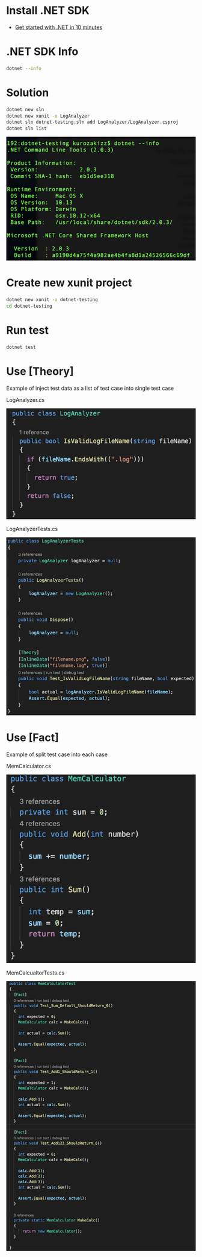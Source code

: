 # Install .NET SDK
- [Get started with .NET in 10 minutes](https://www.microsoft.com/net/learn/get-started/macos)

# .NET SDK Info
```sh
dotnet --info
```

# Solution
```sh
dotnet new sln
dotnet new xunit -o LogAnalyzer
dotnet sln dotnet-testing.sln add LogAnalyzer/LogAnalyzer.csproj
dotnet sln list
```

![Info](https://raw.githubusercontent.com/kurozakizz/dotnet-testing/master/screenshots/info.png)

# Create new xunit project
```sh
dotnet new xunit -o dotnet-testing
cd dotnet-testing
```

# Run test
```sh
dotnet test
```

# Use [Theory]

Example of inject test data as a list of test case into single test case

LogAnalyzer.cs

![LogAnalyzer](https://raw.githubusercontent.com/kurozakizz/dotnet-testing/master/screenshots/LogAnalyzer.png)

LogAnalyzerTests.cs

![LogAnalyzerTests](https://raw.githubusercontent.com/kurozakizz/dotnet-testing/master/screenshots/LogAnalyzerTests.png)

# Use [Fact]

Example of split test case into each case

MemCalculator.cs

![MemCalculator](https://raw.githubusercontent.com/kurozakizz/dotnet-testing/master/screenshots/MemCalculator.png)

MemCalcualtorTests.cs

![MemCalculatorTests](https://raw.githubusercontent.com/kurozakizz/dotnet-testing/master/screenshots/MemCalculatorTests.png)